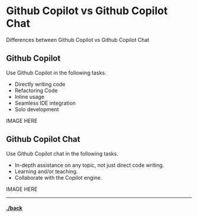 # Github Copilot vs Github Copilot Chat
Differences between Github Copilot vs Github Copilot Chat




## Github Copilot
Use Github Copilot in the following tasks.
- Directly writing code
- Refactoring Code
- Inline usage
- Seamless IDE integration
- Solo development

IMAGE HERE

## Github Copilot Chat
Use Github Copilot chat in the following tasks.
- In-depth assistance on any topic, not just direct code writing.
- Learning and/or teaching.
- Collaborate with the Copilot engine.

IMAGE HERE

---

#### [./back](./README.md)
